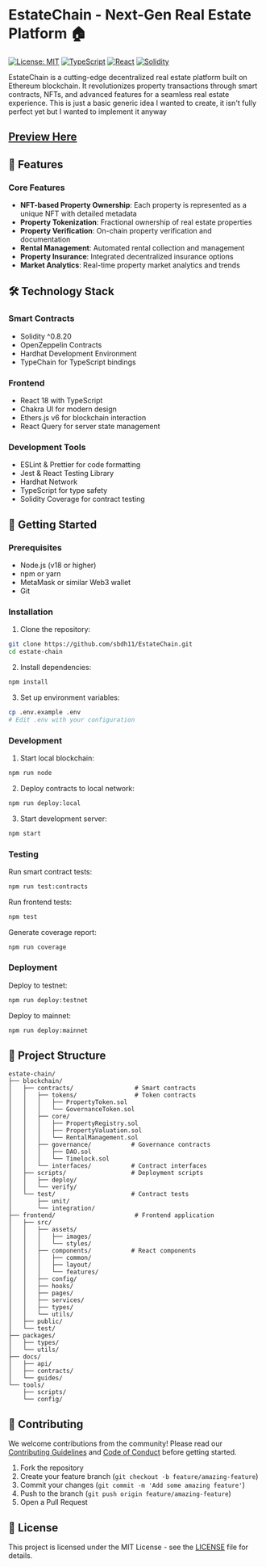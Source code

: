 # EstateChain - Next-Gen Real Estate Platform 🏠

[![License: MIT](https://img.shields.io/badge/License-MIT-yellow.svg)](https://opensource.org/licenses/MIT)
[![TypeScript](https://img.shields.io/badge/TypeScript-007ACC?style=flat&logo=typescript&logoColor=white)](https://www.typescriptlang.org/)
[![React](https://img.shields.io/badge/React-20232A?style=flat&logo=react&logoColor=61DAFB)](https://reactjs.org/)
[![Solidity](https://img.shields.io/badge/Solidity-363636?style=flat&logo=solidity&logoColor=white)](https://soliditylang.org/)

EstateChain is a cutting-edge decentralized real estate platform built on Ethereum blockchain. It revolutionizes property transactions through smart contracts, NFTs, and advanced features for a seamless real estate experience.
This is just a basic generic idea I wanted to create, it isn't fully perfect yet but I wanted to implement it anyway

## [Preview Here](https://github.com/sbdh11/EstateChain/blob/main/Estatechain%20video.mp4)

## 🌟 Features

### Core Features
- **NFT-based Property Ownership**: Each property is represented as a unique NFT with detailed metadata
- **Property Tokenization**: Fractional ownership of real estate properties
- **Property Verification**: On-chain property verification and documentation
- **Rental Management**: Automated rental collection and management
- **Property Insurance**: Integrated decentralized insurance options
- **Market Analytics**: Real-time property market analytics and trends



## 🛠️ Technology Stack

### Smart Contracts
- Solidity ^0.8.20
- OpenZeppelin Contracts
- Hardhat Development Environment
- TypeChain for TypeScript bindings

### Frontend
- React 18 with TypeScript
- Chakra UI for modern design
- Ethers.js v6 for blockchain interaction
- React Query for server state management

### Development Tools
- ESLint & Prettier for code formatting
- Jest & React Testing Library
- Hardhat Network
- TypeScript for type safety
- Solidity Coverage for contract testing

## 🚀 Getting Started

### Prerequisites
- Node.js (v18 or higher)
- npm or yarn
- MetaMask or similar Web3 wallet
- Git

### Installation

1. Clone the repository:
```bash
git clone https://github.com/sbdh11/EstateChain.git
cd estate-chain
```

2. Install dependencies:
```bash
npm install
```

3. Set up environment variables:
```bash
cp .env.example .env
# Edit .env with your configuration
```

### Development

1. Start local blockchain:
```bash
npm run node
```

2. Deploy contracts to local network:
```bash
npm run deploy:local
```

3. Start development server:
```bash
npm start
```

### Testing

Run smart contract tests:
```bash
npm run test:contracts
```

Run frontend tests:
```bash
npm test
```

Generate coverage report:
```bash
npm run coverage
```

### Deployment

Deploy to testnet:
```bash
npm run deploy:testnet
```

Deploy to mainnet:
```bash
npm run deploy:mainnet
```

## 📁 Project Structure

```
estate-chain/
├── blockchain/                   
│   ├── contracts/                 # Smart contracts
│   │   ├── tokens/                # Token contracts
│   │   │   ├── PropertyToken.sol
│   │   │   └── GovernanceToken.sol
│   │   ├── core/               
│   │   │   ├── PropertyRegistry.sol
│   │   │   ├── PropertyValuation.sol
│   │   │   └── RentalManagement.sol
│   │   ├── governance/           # Governance contracts
│   │   │   ├── DAO.sol
│   │   │   └── Timelock.sol
│   │   └── interfaces/           # Contract interfaces
│   ├── scripts/                  # Deployment scripts
│   │   ├── deploy/
│   │   └── verify/
│   └── test/                     # Contract tests
│       ├── unit/
│       └── integration/
├── frontend/                      # Frontend application
│   ├── src/
│   │   ├── assets/              
│   │   │   ├── images/
│   │   │   └── styles/
│   │   ├── components/           # React components
│   │   │   ├── common/          
│   │   │   ├── layout/           
│   │   │   └── features/       
│   │   ├── config/            
│   │   ├── hooks/               
│   │   ├── pages/              
│   │   ├── services/           
│   │   ├── types/               
│   │   └── utils/             
│   ├── public/                  
│   └── test/                   
├── packages/                    
│   ├── types/                
│   └── utils/                   
├── docs/                      
│   ├── api/                     
│   ├── contracts/               
│   └── guides/                  
└── tools/                       
    ├── scripts/                 
    └── config/                  
```

## 🤝 Contributing

We welcome contributions from the community! Please read our [Contributing Guidelines](CONTRIBUTING.md) and [Code of Conduct](CODE_OF_CONDUCT.md) before getting started.

1. Fork the repository
2. Create your feature branch (`git checkout -b feature/amazing-feature`)
3. Commit your changes (`git commit -m 'Add some amazing feature'`)
4. Push to the branch (`git push origin feature/amazing-feature`)
5. Open a Pull Request

## 📝 License

This project is licensed under the MIT License - see the [LICENSE](LICENSE) file for details.

